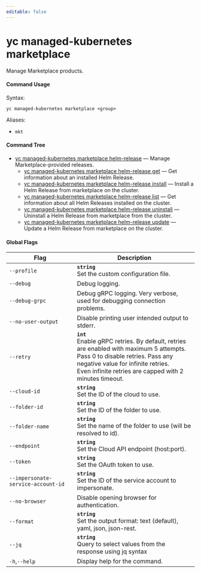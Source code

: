 ```yaml
---
editable: false
---
```


# yc managed-kubernetes marketplace

Manage Marketplace products.

#### Command Usage

Syntax: 

`yc managed-kubernetes marketplace <group>`

Aliases: 

- `mkt`

#### Command Tree

- [yc managed-kubernetes marketplace helm-release](helm-release/index.md) — Manage Marketplace-provided releases.
	- [yc managed-kubernetes marketplace helm-release get](helm-release/get.md) — Get information about an installed Helm Release.
	- [yc managed-kubernetes marketplace helm-release install](helm-release/install.md) — Install a Helm Release from marketplace on the cluster.
	- [yc managed-kubernetes marketplace helm-release list](helm-release/list.md) — Get information about all Helm Releases installed on the cluster.
	- [yc managed-kubernetes marketplace helm-release uninstall](helm-release/uninstall.md) — Uninstall a Helm Release from marketplace from the cluster.
	- [yc managed-kubernetes marketplace helm-release update](helm-release/update.md) — Update a Helm Release from marketplace on the cluster.

#### Global Flags

| Flag | Description |
|----|----|
|`--profile`|<b>`string`</b><br/>Set the custom configuration file.|
|`--debug`|Debug logging.|
|`--debug-grpc`|Debug gRPC logging. Very verbose, used for debugging connection problems.|
|`--no-user-output`|Disable printing user intended output to stderr.|
|`--retry`|<b>`int`</b><br/>Enable gRPC retries. By default, retries are enabled with maximum 5 attempts.<br/>Pass 0 to disable retries. Pass any negative value for infinite retries.<br/>Even infinite retries are capped with 2 minutes timeout.|
|`--cloud-id`|<b>`string`</b><br/>Set the ID of the cloud to use.|
|`--folder-id`|<b>`string`</b><br/>Set the ID of the folder to use.|
|`--folder-name`|<b>`string`</b><br/>Set the name of the folder to use (will be resolved to id).|
|`--endpoint`|<b>`string`</b><br/>Set the Cloud API endpoint (host:port).|
|`--token`|<b>`string`</b><br/>Set the OAuth token to use.|
|`--impersonate-service-account-id`|<b>`string`</b><br/>Set the ID of the service account to impersonate.|
|`--no-browser`|Disable opening browser for authentication.|
|`--format`|<b>`string`</b><br/>Set the output format: text (default), yaml, json, json-rest.|
|`--jq`|<b>`string`</b><br/>Query to select values from the response using jq syntax|
|`-h`,`--help`|Display help for the command.|
